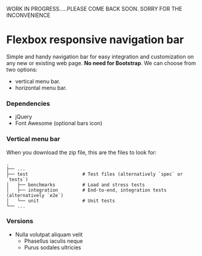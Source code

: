 WORK IN PROGRESS.....PLEASE COME BACK SOON.
SORRY FOR THE INCONVENIENCE

# Flexbox responsive navigation bar

Simple and handy navigation bar for easy integration and customization on any new or existing web page. **No need for Bootstrap**. We can choose from two options:

- vertical menu bar.
- horizontal menu bar.

### Dependencies

- jQuery
- Font Awesome (optional bars icon)

### Vertical menu bar

When you download the zip file, this are the files to look for:
<pre><code>.
├── ...
├── test                    # Test files (alternatively `spec` or `tests`)
│   ├── benchmarks          # Load and stress tests
│   ├── integration         # End-to-end, integration tests (alternatively `e2e`)
│   └── unit                # Unit tests
└── ...
</code></pre>

### Versions

+ Nulla volutpat aliquam velit
  - Phasellus iaculis neque
  - Purus sodales ultricies

